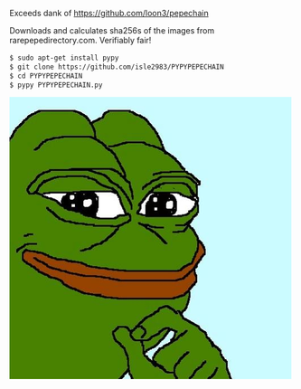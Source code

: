 Exceeds dank of https://github.com/loon3/pepechain

Downloads and calculates sha256s of the images from rarepepedirectory.com. Verifiably fair!

```
$ sudo apt-get install pypy
$ git clone https://github.com/isle2983/PYPYPEPECHAIN
$ cd PYPYPEPECHAIN
$ pypy PYPYPEPECHAIN.py
```

![alt text][pepe]

[pepe]: https://github.com/isle2983/PYPYPEPECHAIN/blob/master/pepe.jpg "Pepe"
